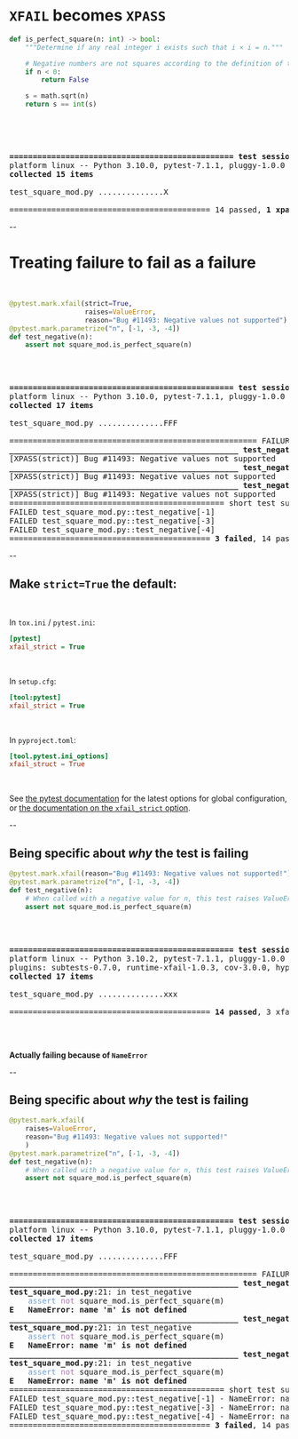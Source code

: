 # `XFAIL` becomes `XPASS`

```python
def is_perfect_square(n: int) -> bool:
    """Determine if any real integer i exists such that i × i = n."""

    # Negative numbers are not squares according to the definition of the function
    if n < 0:
        return False

    s = math.sqrt(n)
    return s == int(s)
```
<br/><br/>

<pre><tt class="hljs">
<b>================================================ test session starts ================================================</b>
platform linux -- Python 3.10.0, pytest-7.1.1, pluggy-1.0.0
<b>collected 15 items                                                                                                  </b>

test_square_mod.py <font class="pytest-chars-green">..............</font><font class="pytest-xpass">X                                                                            [100%]</font>

<font class="pytest-xpass">=========================================== </font><font class="pytest-chars-green">14 passed</font>, <font class="pytest-xpass"><b>1 xpassed</b></font><font class="pytest-xpass"> in 0.02s ===========================================</font>
</tt></pre>

--

# Treating failure to fail as a failure
<br/>

```python
@pytest.mark.xfail(strict=True,
                   raises=ValueError,
                   reason="Bug #11493: Negative values not supported")
@pytest.mark.parametrize("n", [-1, -3, -4])
def test_negative(n):
    assert not square_mod.is_perfect_square(n)
```
<br/>

<pre><tt class="hljs">
<b>================================================ test session starts ================================================</b>
platform linux -- Python 3.10.0, pytest-7.1.1, pluggy-1.0.0
<b>collected 17 items</b>

test_square_mod.py <font class="pytest-chars-green">..............</font><font class="pytest-red">FFF                                                                          [100%]</font>

===================================================== FAILURES ======================================================
<font class="pytest-red"><b>_________________________________________________ test_negative[-1] _________________________________________________</b></font>
[XPASS(strict)] Bug #11493: Negative values not supported
<font class="pytest-red"><b>_________________________________________________ test_negative[-3] _________________________________________________</b></font>
[XPASS(strict)] Bug #11493: Negative values not supported
<font class="pytest-red"><b>_________________________________________________ test_negative[-4] _________________________________________________</b></font>
[XPASS(strict)] Bug #11493: Negative values not supported
============================================== short test summary info ==============================================
FAILED test_square_mod.py::test_negative[-1]
FAILED test_square_mod.py::test_negative[-3]
FAILED test_square_mod.py::test_negative[-4]
<font class="pytest-red">=========================================== </font><font class="pytest-red"><b>3 failed</b></font>, <font class="pytest-chars-green">14 passed</font><font class="pytest-red"> in 0.03s ============================================</font>
</tt></pre>

--

## Make `strict=True` the default:

<br/>

In `tox.ini` / `pytest.ini`:

```ini
[pytest]
xfail_strict = True
```

<br/>

In `setup.cfg`:

```ini
[tool:pytest]
xfail_strict = True
```

<br/>

In `pyproject.toml`:

```toml
[tool.pytest.ini_options]
xfail_struct = True
```

<br/>

See [the pytest documentation](https://docs.pytest.org/en/latest/reference/customize.html) for the latest options for global configuration, or [the documentation on the `xfail_strict` option](https://docs.pytest.org/en/latest/reference/reference.html#confval-xfail_strict).

--

## Being specific about *why* the test is failing

```python
@pytest.mark.xfail(reason="Bug #11493: Negative values not supported!")
@pytest.mark.parametrize("n", [-1, -3, -4])
def test_negative(n):
    # When called with a negative value for n, this test raises ValueError!
    assert not square_mod.is_perfect_square(m)
```

<br/>

<pre>
<tt class="hljs">
<b>================================================ test session starts ================================================</b>
platform linux -- Python 3.10.2, pytest-7.1.1, pluggy-1.0.0
plugins: subtests-0.7.0, runtime-xfail-1.0.3, cov-3.0.0, hypothesis-6.39.4
<b>collected 17 items                                                                                                  </b>

test_square_mod.py <font class="pytest-chars-green">..............</font><font class="pytest-xfail-yellow">xxx</font><font class="pytest-chars-green">                                                                          [100%]</font>

<font class="pytest-chars-green">=========================================== </font><font class="pytest-green"><b>14 passed</b></font>, <font class="pytest-xfail-yellow">3 xfailed</font><font class="pytest-chars-green"> in 0.03s ===========================================</font>
</tt>
</pre>

<br/>

**Actually failing because of `NameError`** <!-- .element class="fragment" data-fragment-index="0" -->

--

## Being specific about *why* the test is failing

```python
@pytest.mark.xfail(
    raises=ValueError,
    reason="Bug #11493: Negative values not supported!"
    )
@pytest.mark.parametrize("n", [-1, -3, -4])
def test_negative(n):
    # When called with a negative value for n, this test raises ValueError!
    assert not square_mod.is_perfect_square(m)
```

<br/>

<pre><tt class="hljs">
<b>================================================ test session starts ================================================</b>
platform linux -- Python 3.10.0, pytest-7.1.1, pluggy-1.0.0
<b>collected 17 items                                                                                                  </b>

test_square_mod.py <font class="pytest-chars-green">..............</font><font class="pytest-red">FFF                                                                          [100%]</font>

===================================================== FAILURES ======================================================
<font class="pytest-red"><b>_________________________________________________ test_negative[-1] _________________________________________________</b></font>
<font class="pytest-red"><b>test_square_mod.py</b></font>:21: in test_negative
    <font color="#729FCF">assert</font> <font color="#AD7FA8">not</font> square_mod.is_perfect_square(m)
<font class="pytest-red"><b>E   NameError: name &apos;m&apos; is not defined</b></font>
<font class="pytest-red"><b>_________________________________________________ test_negative[-3] _________________________________________________</b></font>
<font class="pytest-red"><b>test_square_mod.py</b></font>:21: in test_negative
    <font color="#729FCF">assert</font> <font color="#AD7FA8">not</font> square_mod.is_perfect_square(m)
<font class="pytest-red"><b>E   NameError: name &apos;m&apos; is not defined</b></font>
<font class="pytest-red"><b>_________________________________________________ test_negative[-4] _________________________________________________</b></font>
<font class="pytest-red"><b>test_square_mod.py</b></font>:21: in test_negative
    <font color="#729FCF">assert</font> <font color="#AD7FA8">not</font> square_mod.is_perfect_square(m)
<font class="pytest-red"><b>E   NameError: name &apos;m&apos; is not defined</b></font>
============================================== short test summary info ==============================================
FAILED test_square_mod.py::test_negative[-1] - NameError: name &apos;m&apos; is not defined
FAILED test_square_mod.py::test_negative[-3] - NameError: name &apos;m&apos; is not defined
FAILED test_square_mod.py::test_negative[-4] - NameError: name &apos;m&apos; is not defined
<font class="pytest-red">=========================================== </font><font class="pytest-red"><b>3 failed</b></font>, <font class="pytest-green">14 passed</font><font class="pytest-red"> in 0.09s ============================================</font>
</tt></pre>
